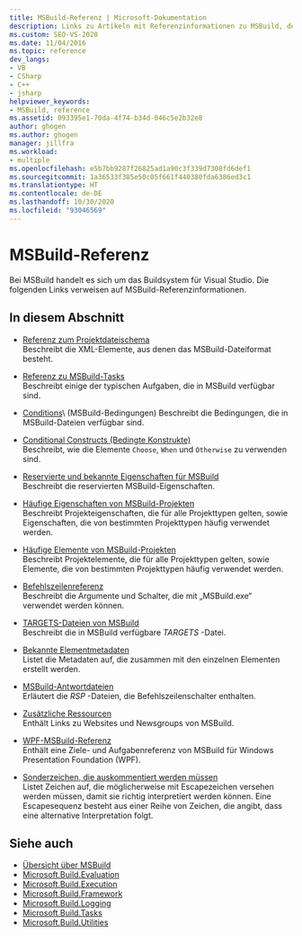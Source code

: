 ```yaml
---
title: MSBuild-Referenz | Microsoft-Dokumentation
description: Links zu Artikeln mit Referenzinformationen zu MSBuild, dem Buildsystem für Visual Studio
ms.custom: SEO-VS-2020
ms.date: 11/04/2016
ms.topic: reference
dev_langs:
- VB
- CSharp
- C++
- jsharp
helpviewer_keywords:
- MSBuild, reference
ms.assetid: 093395e1-70da-4f74-b34d-046c5e2b32e8
author: ghogen
ms.author: ghogen
manager: jillfra
ms.workload:
- multiple
ms.openlocfilehash: e5b7bb9287f26825ad1a90c3f339d7308fd6def1
ms.sourcegitcommit: 1a36533f385e50c05f661f440380fda6386ed3c1
ms.translationtype: HT
ms.contentlocale: de-DE
ms.lasthandoff: 10/30/2020
ms.locfileid: "93046569"
---
```

# <a name="msbuild-reference"></a>MSBuild-Referenz

Bei MSBuild handelt es sich um das Buildsystem für Visual Studio. Die folgenden Links verweisen auf MSBuild-Referenzinformationen.

## <a name="in-this-section"></a>In diesem Abschnitt

- [Referenz zum Projektdateischema](../msbuild/msbuild-project-file-schema-reference.md)\
 Beschreibt die XML-Elemente, aus denen das MSBuild-Dateiformat besteht.

- [Referenz zu MSBuild-Tasks](../msbuild/msbuild-task-reference.md)\
 Beschreibt einige der typischen Aufgaben, die in MSBuild verfügbar sind.

- [Conditions](../msbuild/msbuild-conditions.md)\ (MSBuild-Bedingungen)
 Beschreibt die Bedingungen, die in MSBuild-Dateien verfügbar sind.

- [Conditional Constructs (Bedingte Konstrukte)](../msbuild/msbuild-conditional-constructs.md)\
 Beschreibt, wie die Elemente `Choose`, `When` und `Otherwise` zu verwenden sind.

- [Reservierte und bekannte Eigenschaften für MSBuild](../msbuild/msbuild-reserved-and-well-known-properties.md)\
 Beschreibt die reservierten MSBuild-Eigenschaften.

- [Häufige Eigenschaften von MSBuild-Projekten](../msbuild/common-msbuild-project-properties.md)\
 Beschreibt Projekteigenschaften, die für alle Projekttypen gelten, sowie Eigenschaften, die von bestimmten Projekttypen häufig verwendet werden.

- [Häufige Elemente von MSBuild-Projekten](../msbuild/common-msbuild-project-items.md)\
 Beschreibt Projektelemente, die für alle Projekttypen gelten, sowie Elemente, die von bestimmten Projekttypen häufig verwendet werden.

- [Befehlszeilenreferenz](../msbuild/msbuild-command-line-reference.md)\
 Beschreibt die Argumente und Schalter, die mit „MSBuild.exe“ verwendet werden können.

- [TARGETS-Dateien von MSBuild](../msbuild/msbuild-dot-targets-files.md)\
 Beschreibt die in MSBuild verfügbare *TARGETS* -Datei.

- [Bekannte Elementmetadaten](../msbuild/msbuild-well-known-item-metadata.md)\
 Listet die Metadaten auf, die zusammen mit den einzelnen Elementen erstellt werden.

- [MSBuild-Antwortdateien](../msbuild/msbuild-response-files.md)\
 Erläutert die *RSP* -Dateien, die Befehlszeilenschalter enthalten.

- [Zusätzliche Ressourcen](https://social.msdn.microsoft.com/forums/vstudio/home?forum=msbuild)\
 Enthält Links zu Websites und Newsgroups von MSBuild.

- [WPF-MSBuild-Referenz](../msbuild/wpf-msbuild-reference.md)\
 Enthält eine Ziele- und Aufgabenreferenz von MSBuild für Windows Presentation Foundation (WPF).

- [Sonderzeichen, die auskommentiert werden müssen](../msbuild/special-characters-to-escape.md)\
 Listet Zeichen auf, die möglicherweise mit Escapezeichen versehen werden müssen, damit sie richtig interpretiert werden können. Eine Escapesequenz besteht aus einer Reihe von Zeichen, die angibt, dass eine alternative Interpretation folgt.

## <a name="see-also"></a>Siehe auch

- [Übersicht über MSBuild](../msbuild/msbuild.md)
- [Microsoft.Build.Evaluation](/dotnet/api/microsoft.build.evaluation)
- [Microsoft.Build.Execution](/dotnet/api/microsoft.build.execution)
- [Microsoft.Build.Framework](/dotnet/api/microsoft.build.framework)
- [Microsoft.Build.Logging](/dotnet/api/microsoft.build.logging)
- [Microsoft.Build.Tasks](/dotnet/api/microsoft.build.tasks)
- [Microsoft.Build.Utilities](/dotnet/api/microsoft.build.utilities)
